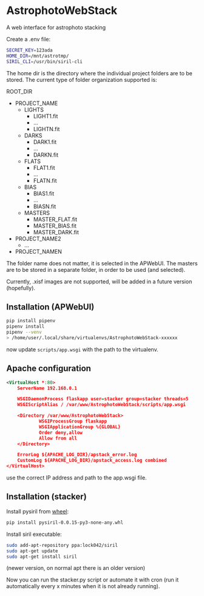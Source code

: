 # AstrophotoWebStack
A web interface for astrophoto stacking

Create a .env file:
```bash
SECRET_KEY=123ada
HOME_DIR=/mnt/astrotmp/
SIRIL_CLI=/usr/bin/siril-cli
```

The home dir is the directory where the individual project folders are to be stored. The current type of folder organization supported is:

ROOT_DIR
- PROJECT_NAME
  - LIGHTS
    - LIGHT1.fit
    - ...
    - LIGHTN.fit
  - DARKS
    - DARK1.fit
    - ...
    - DARKN.fit
  - FLATS
    - FLAT1.fit
    - ...
    - FLATN.fit
  - BIAS
    - BIAS1.fit
    - ...
    - BIASN.fit
  - MASTERS
    - MASTER_FLAT.fit
    - MASTER_BIAS.fit
    - MASTER_DARK.fit
- PROJECT_NAME2
  - ...
- PROJECT_NAMEN

The folder name does not matter, it is selected in the APWebUI. The masters are to be stored in a separate folder, in order to be used (and selected).

Currently, .xisf images are not supported, will be added in a future version (hopefully).

## Installation (APWebUI)
```bash
pip install pipenv
pipenv install
pipenv --venv
> /home/user/.local/share/virtualenvs/AstrophotoWebStack-xxxxxx
```

now update `scripts/app.wsgi` with the path to the virtualenv.

## Apache configuration
```xml
<VirtualHost *:80>
	ServerName 192.168.0.1

	WSGIDaemonProcess flaskapp user=stacker group=stacker threads=5
	WSGIScriptAlias / /var/www/AstrophotoWebStack/scripts/app.wsgi

	<Directory /var/www/AstrophotoWebStack>
			WSGIProcessGroup flaskapp
			WSGIApplicationGroup %{GLOBAL}
			Order deny,allow
			Allow from all
	</Directory>

	ErrorLog ${APACHE_LOG_DIR}/apstack_error.log
	CustomLog ${APACHE_LOG_DIR}/apstack_access.log combined
</VirtualHost>
```

use the correct IP address and path to the app.wsgi file.

## Installation (stacker)

Install pysiril from [wheel](https://gitlab.com/free-astro/pysiril/-/releases):
```bash
pip install pysiril-0.0.15-py3-none-any.whl
```

Install siril executable:
```bash
sudo add-apt-repository ppa:lock042/siril
sudo apt-get update
sudo apt-get install siril
```

(newer version, on normal apt there is an older version)

Now you can run the stacker.py script or automate it with cron (run it automatically every x minutes when it is not already running).